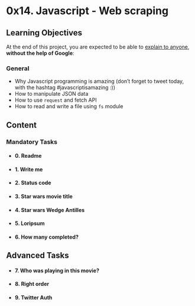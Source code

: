 # 0x14. Javascript - Web scraping



## Learning Objectives

At the end of this project, you are expected to be able to  [explain to anyone](https://intranet.hbtn.io/rltoken/EkoA9L67Fpsq4HCTnkIQJA "explain to anyone"),  **without the help of Google**:

### General

-   Why Javascript programming is amazing (don’t forget to tweet today, with the hashtag #javascriptisamazing :))
-   How to manipulate JSON data
-   How to use  `request`  and fetch API
-   How to read and write a file using  `fs`  module
## Content
### Mandatory Tasks
- #### 0. Readme
- #### 1. Write me
- #### 2. Status code
- #### 3. Star wars movie title
- #### 4. Star wars Wedge Antilles
- #### 5. Loripsum
- #### 6. How many completed?
## Advanced Tasks
- #### 7. Who was playing in this movie?
- #### 8. Right order
- #### 9. Twitter Auth
